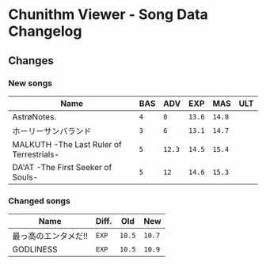 # Chunithm Viewer - Song Data Changelog

## Changes

### New songs

Name|BAS|ADV|EXP|MAS|ULT
----|---|---|---|---|---
AstrøNotes.|`4`|`8`|`13.6`|`14.8`
ホーリーサンバランド|`3`|`6`|`13.1`|`14.7`
MALKUTH -The Last Ruler of Terrestrials-|`5`|`12.3`|`14.5`|`15.4`
DA'AT -The First Seeker of Souls-|`5`|`12`|`14.6`|`15.3`

### Changed songs

Name|Diff.|Old|New
----|-----|---|---
最っ高のエンタメだ!!|`EXP`|`10.5`|`10.7`
GODLINESS|`EXP`|`10.5`|`10.9`

